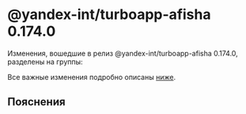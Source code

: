 # @yandex-int/turboapp-afisha 0.174.0

<!-- ЧЕЛОВЕЧЕСКОЕ ВСТУПЛЕНИЕ -->

Изменения, вошедшие в релиз @yandex-int/turboapp-afisha 0.174.0, разделены на группы:

Все важные изменения подробно описаны [ниже](#Пояснения).

## Пояснения


